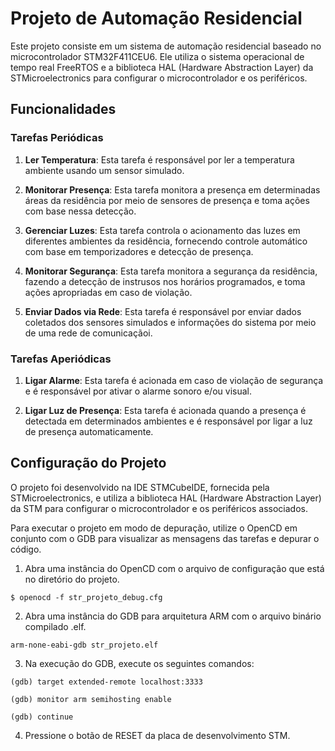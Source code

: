 # Projeto de Automação Residencial

Este projeto consiste em um sistema de automação residencial baseado no microcontrolador STM32F411CEU6. Ele utiliza o sistema operacional de tempo real FreeRTOS e a biblioteca HAL (Hardware Abstraction Layer) da STMicroelectronics para configurar o microcontrolador e os periféricos.

## Funcionalidades

### Tarefas Periódicas

1. **Ler Temperatura**: Esta tarefa é responsável por ler a temperatura ambiente usando um sensor simulado.

2. **Monitorar Presença**: Esta tarefa monitora a presença em determinadas áreas da residência por meio de sensores de presença e toma ações com base nessa detecção.

3. **Gerenciar Luzes**: Esta tarefa controla o acionamento das luzes em diferentes ambientes da residência, fornecendo controle automático com base em temporizadores e detecção de presença.

4. **Monitorar Segurança**: Esta tarefa monitora a segurança da residência, fazendo a detecção de instrusos nos horários programados, e toma ações apropriadas em caso de violação.

5. **Enviar Dados via Rede**: Esta tarefa é responsável por enviar dados coletados dos sensores simulados e informações do sistema por meio de uma rede de comunicaçãoi.

### Tarefas Aperiódicas

1. **Ligar Alarme**: Esta tarefa é acionada em caso de violação de segurança e é responsável por ativar o alarme sonoro e/ou visual.

2. **Ligar Luz de Presença**: Esta tarefa é acionada quando a presença é detectada em determinados ambientes e é responsável por ligar a luz de presença automaticamente.

## Configuração do Projeto

O projeto foi desenvolvido na IDE STMCubeIDE, fornecida pela STMicroelectronics, e utiliza a biblioteca HAL (Hardware Abstraction Layer) da STM para configurar o microcontrolador e os periféricos associados.

Para executar o projeto em modo de depuração, utilize o OpenCD em conjunto com o GDB para visualizar as mensagens das tarefas e depurar o código.

1. Abra uma instância do OpenCD com o arquivo de configuração que está no diretório do projeto.

`$ openocd -f str_projeto_debug.cfg `

2. Abra uma instância do GDB para arquitetura ARM com o arquivo binário compilado .elf.

`arm-none-eabi-gdb str_projeto.elf`

3. Na execução do GDB, execute os seguintes comandos:

`(gdb) target extended-remote localhost:3333`

`(gdb) monitor arm semihosting enable`

`(gdb) continue`

4. Pressione o botão de RESET da placa de desenvolvimento STM.
